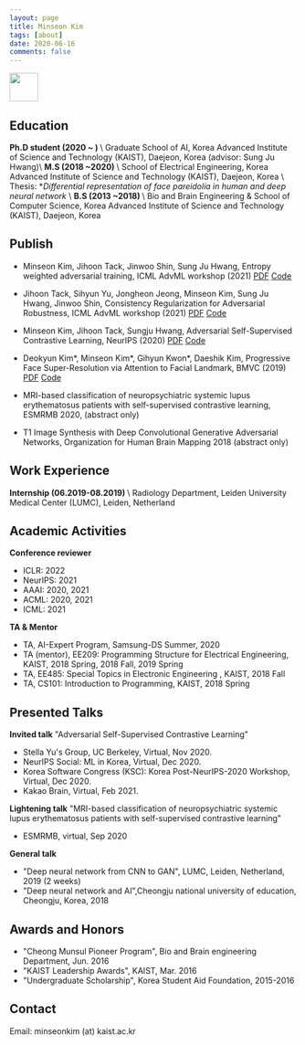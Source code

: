 ```yaml
---
layout: page
title: Minseon Kim
tags: [about]
date: 2020-06-16
comments: false
---
```


<img src="https://user-images.githubusercontent.com/28754348/94438614-50800e80-01da-11eb-8905-ed4ae72d4102.png" width="50px" height="50px" >

## Education
<b>Ph.D student (2020 ~ ) </b> \\
Graduate School of AI, Korea Advanced Institute of Science and Technology (KAIST), Daejeon, Korea (advisor: Sung Ju Hwang)\\
<b>M.S (2018 ~2020) </b> \\
School of Electrical Engineering, Korea Advanced Institute of Science and Technology (KAIST), Daejeon, Korea \\
Thesis: *<i>Differential representation of face pareidolia in human and deep neural network </i> \\
<b>B.S (2013 ~2018) </b> \\
Bio and Brain Engineering & School of Computer Science, Korea Advanced Institute of Science and Technology (KAIST), Daejeon, Korea

## Publish

* Minseon Kim, Jihoon Tack, Jinwoo Shin, Sung Ju Hwang, Entropy weighted adversarial training, ICML AdvML workshop (2021) <a href="https://openreview.net/pdf?id=VLdqHdp4j1H">PDF</a> <a href="https://github.com/Kim-Minseon/EWAT">Code</a>
* Jihoon Tack, Sihyun Yu, Jongheon Jeong, Minseon Kim, Sung Ju Hwang, Jinwoo Shin, Consistency Regularization for Adversarial Robustness, ICML AdvML workshop (2021) <a href="https://arxiv.org/abs/2103.04623">PDF</a> <a href="https://github.com/alinlab/consistency-adversarial">Code</a>
* Minseon Kim, Jihoon Tack, Sungju Hwang, Adversarial Self-Supervised Contrastive Learning, NeurIPS (2020) <a href="https://arxiv.org/abs/2006.07589">PDF</a> <a href="https://github.com/Kim-Minseon/RoCL-Adversarial-self-supervised-contrastive-learning">Code</a>
* Deokyun Kim\*, Minseon Kim\*, Gihyun Kwon\*, Daeshik Kim, Progressive Face Super-Resolution via Attention to Facial Landmark, BMVC (2019) <a href="https://arxiv.org/abs/1908.08239">PDF</a> <a href="https://github.com/DeokyunKim/Progressive-Face-Super-Resolution">Code</a>

* MRI-based classification of neuropsychiatric systemic lupus erythematosus patients with self-supervised contrastive learning, ESMRMB 2020, (abstract only)
* T1 Image Synthesis with Deep Convolutional Generative Adversarial Networks, Organization for Human Brain Mapping 2018 (abstract only)

## Work Experience
<b>Internship (06.2019-08.2019) </b> \\
Radiology Department, Leiden University Medical Center (LUMC), Leiden, Netherland

## Academic Activities
<b>Conference reviewer</b>

- ICLR: 2022
- NeurIPS: 2021
- AAAI: 2020, 2021
- ACML: 2020, 2021
- ICML: 2021

<b>TA & Mentor</b>

- TA, AI-Expert Program, Samsung-DS Summer, 2020
- TA (mentor), EE209: Programming Structure for Electrical Engineering, KAIST, 2018 Spring, 2018 Fall, 2019 Spring
- TA, EE485: Special Topics in Electronic Engineering <MyEE>, KAIST, 2018 Fall
- TA, CS101: Introduction to Programming, KAIST, 2018 Spring

## Presented Talks
<b>Invited talk</b> 
"Adversarial Self-Supervised Contrastive Learning"
- Stella Yu's Group, UC Berkeley, Virtual, Nov 2020.
- NeurIPS Social: ML in Korea, Virtual, Dec 2020.
- Korea Software Congress (KSC): Korea Post-NeurIPS-2020 Workshop, Virtual, Dec 2020.
- Kakao Brain, Virtual, Feb 2021.

<b>Lightening talk</b> 
"MRI-based classification of neuropsychiatric systemic lupus erythematosus patients with self-supervised contrastive learning"
- ESMRMB, virtual, Sep 2020

<b>General talk</b>
- "Deep neural network from CNN to GAN", LUMC, Leiden, Netherland, 2019 (2 weeks)
- "Deep neural network and AI",Cheongju national university of education, Cheongju, Korea, 2018

## Awards and Honors
* "Cheong Munsul Pioneer Program", Bio and Brain engineering Department, Jun. 2016
* "KAIST Leadership Awards", KAIST, Mar. 2016
* "Undergraduate Scholarship", Korea Student Aid Foundation, 2015-2016

## Contact
Email: minseonkim (at) kaist.ac.kr
